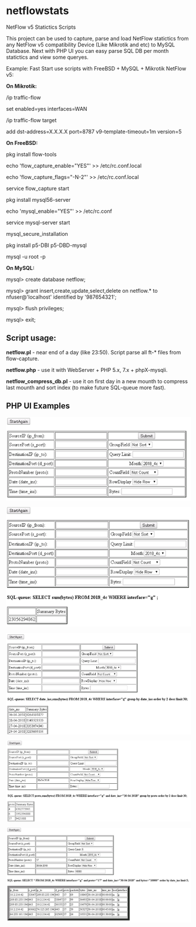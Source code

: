 # netflowstats
NetFlow v5 Statictics Scripts

This project can be used to capture, parse and load NetFlow statictics from 
any NetFlow v5 compatibility Device (Like Mikrotik and etc) to MySQL Database.
Next with PHP UI you can easy parse SQL DB per month statictics and view some queryes.


Example: Fast Start use scripts with FreeBSD + MySQL + Mikrotik NetFlow v5:

**On Mikrotik:**

/ip traffic-flow
  
set enabled=yes interfaces=WAN
  
/ip traffic-flow target
  
add dst-address=X.X.X.X port=8787 v9-template-timeout=1m version=5



**On FreeBSD:**

pkg install flow-tools
  
  echo 'flow_capture_enable="YES"' >> /etc/rc.conf.local
  
  echo 'flow_capture_flags="-N-2"' >> /etc/rc.conf.local
  
  service flow_capture start
  
  pkg install mysql56-server
  
  echo 'mysql_enable="YES"' >> /etc/rc.conf
  
  service mysql-server start
  
  mysql_secure_installation
  
  pkg install p5-DBI p5-DBD-mysql
  
mysql -u root -p


**On MySQL:**

mysql> create database netflow;

mysql> grant insert,create,update,select,delete on netflow.* to nfuser@'localhost' identified by '987654321';

mysql> flush privileges;

mysql> exit;


## Script usage: ##

**netflow.pl** - near end of a day (like 23:50). Script parse all ft-* files from flow-capture.

**netflow.php** - use it with WebServer + PHP 5.x, 7.x + phpX-mysqli.

**netflow_compress_db.pl** - use it on first day in a new mounth to compress last mounth and sort index (to make future SQL-queue more fast).

## PHP UI Examples ##

![Start1](https://github.com/Dorlas/netflowstats/blob/master/php_screens/Start1.png)

![Start2](https://github.com/Dorlas/netflowstats/blob/master/php_screens/Start2.png)

![Start3](https://github.com/Dorlas/netflowstats/blob/master/php_screens/Start3.png)

![Start4](https://github.com/Dorlas/netflowstats/blob/master/php_screens/Start4.png)

![Start5](https://github.com/Dorlas/netflowstats/blob/master/php_screens/Start5.png)

